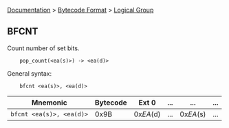 [Documentation](../../README.md) > [Bytecode Format](../README.md) > [Logical Group](../InstructionsLogical.md)

## BFCNT

Count number of set bits.

        pop_count(<ea(s)>) -> <ea(d)>

General syntax:

        bfcnt <ea(s)>, <ea(d)>

| Mnemonic | Bytecode | Ext 0 | ... | ... | ... |
| - | - | - | - | - | - |
| `bfcnt <ea(s)>, <ea(d)>` | 0x9B | 0x*EA*(d) | ... | 0x*EA*(s) | ... |
